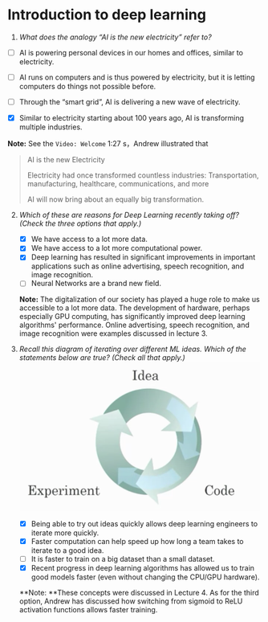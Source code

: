 # Introduction to deep learning

1. *What does the analogy “AI is the new electricity” refer to?*

  - [ ] AI is powering personal devices in our homes and offices, similar to electricity.

  - [ ] AI runs on computers and is thus powered by electricity, but it is letting computers do things not possible before.

  - [ ] Through the “smart grid”, AI is delivering a new wave of electricity.

  - [x] Similar to electricity starting about 100 years ago, AI is transforming multiple industries.

  **Note:** See the `Video: Welcome` 1:27 s，Andrew illustrated that

  > AI is the new Electricity
  >
  > Electricity had once transformed countless industries: Transportation, manufacturing, healthcare, communications, and more
  >
  > AI will now bring about an equally big transformation.

2. *Which of these are reasons for Deep Learning recently taking off? (Check the three options that apply.)*

   - [x] We have access to a lot more data.
   - [x] We have access to a lot more computational power.
   - [x] Deep learning has resulted in significant improvements in important applications such as online advertising, speech recognition, and image recognition.
   - [ ] Neural Networks are a brand new field.

   **Note:** The digitalization of our society has played a huge role to make us accessible to a lot more data. The development of hardware, perhaps especially GPU computing, has significantly improved deep learning algorithms' performance. Online advertising, speech recognition, and image recognition were examples discussed in lecture 3.

3. *Recall this diagram of iterating over different ML ideas. Which of the statements below are true? (Check all that apply.)*
![FalVl3ygEeegaQ4NYTdESg_7a0184575b8bdc47f8c3f29601302cb8_Screen-Shot-2017-08-08-at-6.13.59-PM](FalVl3ygEeegaQ4NYTdESg_7a0184575b8bdc47f8c3f29601302cb8_Screen-Shot-2017-08-08-at-6.13.59-PM.png)

   - [x] Being able to try out ideas quickly allows deep learning engineers to iterate more quickly.
   - [x] Faster computation can help speed up how long a team takes to iterate to a good idea.
   - [ ] It is faster to train on a big dataset than a small dataset.
   - [x] Recent progress in deep learning algorithms has allowed us to train good models faster (even without changing the CPU/GPU hardware).

   **Note: **These concepts were discussed in Lecture 4. As for the third option, Andrew has discussed how switching from sigmoid to ReLU activation functions allows faster training.

